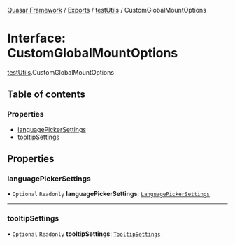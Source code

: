 [Quasar Framework](../index.md) / [Exports](../modules.md) / [testUtils](../modules/testUtils.md) / CustomGlobalMountOptions

# Interface: CustomGlobalMountOptions

[testUtils](../modules/testUtils.md).CustomGlobalMountOptions

## Table of contents

### Properties

- [languagePickerSettings](testUtils.CustomGlobalMountOptions.md#languagepickersettings)
- [tooltipSettings](testUtils.CustomGlobalMountOptions.md#tooltipsettings)

## Properties

### languagePickerSettings

• `Optional` `Readonly` **languagePickerSettings**: [`LanguagePickerSettings`](components_LanguagePicker_extras.LanguagePickerSettings.md)

___

### tooltipSettings

• `Optional` `Readonly` **tooltipSettings**: [`TooltipSettings`](components_Tooltip_extras.TooltipSettings.md)
